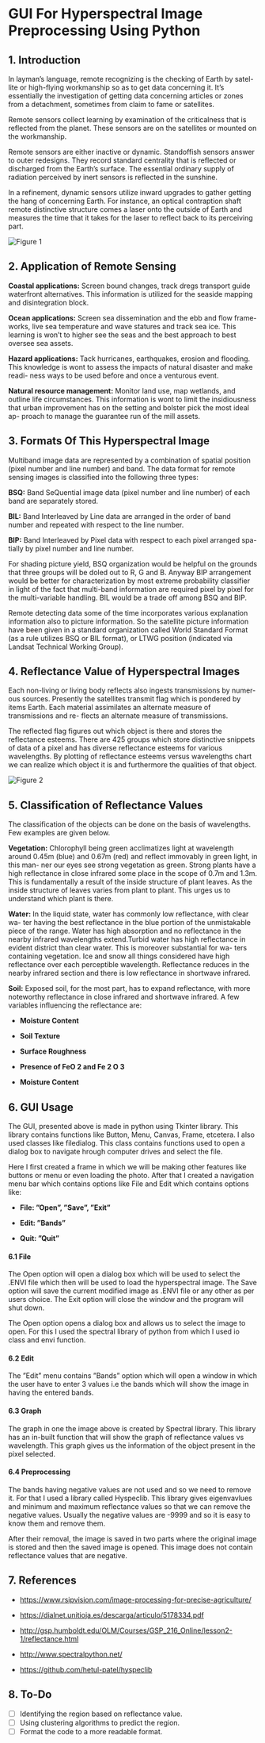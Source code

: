 # GUI For Hyperspectral Image Preprocessing Using Python

## 1. Introduction

In layman’s language, remote recognizing is the checking of Earth by satel-
lite or high-flying workmanship so as to get data concerning it. It’s essentially
the investigation of getting data concerning articles or zones from a detachment,
sometimes from claim to fame or satellites.

Remote sensors collect learning by examination of the criticalness that is
reflected from the planet. These sensors are on the satellites or mounted on the
workmanship.

Remote sensors are either inactive or dynamic. Standoffish sensors answer to
outer redesigns. They record standard centrality that is reflected or discharged
from the Earth’s surface. The essential ordinary supply of radiation perceived
by inert sensors is reflected in the sunshine.

In a refinement, dynamic sensors utilize inward upgrades to gather getting
the hang of concerning Earth. For instance, an optical contraption shaft remote
distinctive structure comes a laser onto the outside of Earth and measures the
time that it takes for the laser to reflect back to its perceiving part.

![Figure 1](Images/pic1.png)

## 2. Application of Remote Sensing

<b>Coastal applications:</b> Screen bound changes, track dregs transport guide
waterfront alternatives. This information is utilized for the seaside mapping
and disintegration block.

<b>Ocean applications:</b> Screen sea dissemination and the ebb and flow frame-
works, live sea temperature and wave statures and track sea ice. This learning
is won’t to higher see the seas and the best approach to best oversee sea assets.

<b>Hazard applications:</b> Tack hurricanes, earthquakes, erosion and flooding.
This knowledge is wont to assess the impacts of natural disaster and make readi-
ness ways to be used before and once a venturous event.

<b>Natural resource management:</b> Monitor land use, map wetlands, and
outline life circumstances. This information is wont to limit the insidiousness
that urban improvement has on the setting and bolster pick the most ideal ap-
proach to manage the guarantee run of the mill assets.

## 3. Formats Of This Hyperspectral Image

Multiband image data are represented by a combination of spatial position
(pixel number and line number) and band. The data format for remote sensing
images is classified into the following three types:

**BSQ:** Band SeQuential image data (pixel number and line number) of each band
are separately stored.

**BIL:** Band Interleaved by Line data are arranged in the order of band number
and repeated with respect to the line number.

**BIP:** Band Interleaved by Pixel data with respect to each pixel arranged spa-
tially by pixel number and line number.

For shading picture yield, BSQ organization would be helpful on the grounds
that three groups will be doled out to R, G and B. Anyway BIP arrangement
would be better for characterization by most extreme probability classifier in
light of the fact that multi-band information are required pixel by pixel for the
multi-variable handling. BIL would be a trade off among BSQ and BIP.

Remote detecting data some of the time incorporates various explanation
information also to picture information. So the satellite picture information
have been given in a standard organization called World Standard Format (as
a rule utilizes BSQ or BIL format), or LTWG position (indicated via Landsat
Technical Working Group).

## 4. Reflectance Value of Hyperspectral Images

Each non-living or living body reflects also ingests transmissions by numer-
ous sources. Presently the satellites transmit flag which is pondered by items
Earth. Each material assimilates an alternate measure of transmissions and re-
flects an alternate measure of transmissions.

The reflected flag figures out which object is there and stores the reflectance
esteems. There are 425 groups which store distinctive snippets of data of a
pixel and has diverse reflectance esteems for various wavelengths. By plotting
of reflectance esteems versus wavelengths chart we can realize which object it is
and furthermore the qualities of that object.

![Figure 2](Images/pic2.png)

## 5. Classification of Reflectance Values

The classification of the objects can be done on the basis of wavelengths.
Few examples are given below.

**Vegetation:** Chlorophyll being green acclimatizes light at wavelength around 0.45m
(blue) and 0.67m (red) and reflect immovably in green light, in this man-
ner our eyes see strong vegetation as green. Strong plants have a high
reflectance in close infrared some place in the scope of 0.7m and 1.3m.
This is fundamentally a result of the inside structure of plant leaves. As
the inside structure of leaves varies from plant to plant. This urges us to
understand which plant is there.

**Water:** In the liquid state, water has commonly low reflectance, with clear wa-
ter having the best reflectance in the blue portion of the unmistakable
piece of the range. Water has high absorption and no reflectance in the
nearby infrared wavelengths extend.Turbid water has high reflectance in
evident district than clear water. This is moreover substantial for wa-
ters containing vegetation. Ice and snow all things considered have high
reflectance over each perceptible wavelength. Reflectance reduces in the
nearby infrared section and there is low reflectance in shortwave infrared.

**Soil:** Exposed soil, for the most part, has to expand reflectance, with more
noteworthy reflectance in close infrared and shortwave infrared. A few
variables influencing the reflectance are:

- **Moisture Content**

- **Soil Texture**

- **Surface Roughness**

- **Presence of FeO 2 and Fe 2 O 3**

- **Moisture Content**

## 6. GUI Usage

The GUI, presented above is made in python using Tkinter library. This
library contains functions like Button, Menu, Canvas, Frame, etcetera. I also
used classes like filedialog. This class contains functions used to open a dialog
box to navigate hrough computer drives and select the file.

Here I first created a frame in which we will be making other features like
buttons or menu or even loading the photo. After that I created a navigation
menu bar which contains options like File and Edit which contains options like:

- **File: ”Open”, ”Save”, ”Exit”**

- **Edit: ”Bands”**

- **Quit: ”Quit”**

#### 6.1 File

The Open option will open a dialog box which will be used to select the
.ENVI file which then will be used to load the hyperspectral image. The Save
option will save the current modified image as .ENVI file or any other as per
users choice. The Exit option will close the window and the program will shut
down.

The Open option opens a dialog box and allows us to select the image to
open. For this I used the spectral library of python from which I used io class
and envi function.

#### 6.2 Edit

The ”Edit” menu contains ”Bands” option which will open a window in
which the user have to enter 3 values i.e the bands which will show the image
in having the entered bands.

#### 6.3 Graph

The graph in one the image above is created by Spectral library. This
library has an in-built function that will show the graph of reflectance values
vs wavelength. This graph gives us the information of the object present in the
pixel selected.

#### 6.4 Preprocessing

The bands having negative values are not used and so we need to remove it.
For that I used a library called Hyspeclib. This library gives eigenvavlues and
minimum and maximum reflectance values so that we can remove the negative
values. Usually the negative values are -9999 and so it is easy to know them
and remove them.

After their removal, the image is saved in two parts where the original image
is stored and then the saved image is opened. This image does not contain
reflectance values that are negative.

## 7. References

- https://www.rsipvision.com/image-processing-for-precise-agriculture/

- https://dialnet.unitioja.es/descarga/articulo/5178334.pdf

- http://gsp.humboldt.edu/OLM/Courses/GSP_216_Online/lesson2-1/reflectance.html

- http://www.spectralpython.net/

- https://github.com/hetul-patel/hyspeclib

## 8. To-Do

- [ ] Identifying the region based on reflectance value.
- [ ] Using clustering algorithms to predict the region.
- [ ] Format the code to a more readable format.
